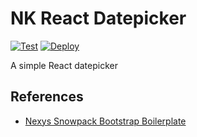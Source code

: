 # NK React Datepicker

[![Test](https://github.com/nataliekapitonova/nk_datepicker/actions/workflows/test.yml/badge.svg)](https://github.com/nataliekapitonova/nk_datepicker/actions/workflows/test.yml)
[![Deploy](https://github.com/nataliekapitonova/nk_datepicke/actions/workflows/deploy.yml/badge.svg)](https://github.com/nataliekapitonova/nk_datepicker/actions/workflows/deploy.yml)

A simple React datepicker

## References

- [Nexys Snowpack Bootstrap Boilerplate](https://github.com/nexys-system/boilerplate_snowpack_bootstrap)

